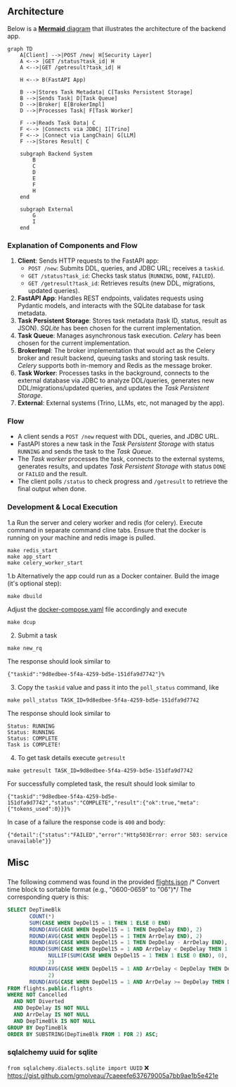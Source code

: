 

## Architecture
Below is a [**Mermaid** diagram](https://mermaid.live/edit#pako:eNplkn-PmjAYx9_Kk_61JeqAEwWybBFQc8td5p0mSyZm6eQ5JUJL2nK7m_jer1AdXgYJ-Zbn831-tD2SLU-RBGQnaLmHVZww0M9kHeUZMrWBfv9Lvfi-XMEnhn9qCD_MqFSTxS1MyvLjGYbPmoJ6PtWUVFRV8qui8vArS7WhIa45g-1QCZRVrq7IhBkubIsuFdcErHQY7lHRlCpaQ7RufkhYoJCZVLpFaEC6w807M7LUeGuIWws8VFhdoLiFQsEPKGqYro26Lcr8HbAQfItS4iXTzGT6wYWmz6T5zlr-Eem5KsSm2-toxBnDrZLwnFH4FodRDfP13d395ho6T_3Y7k2bwLwNIavf5pRCuj3oAWH5qnegMMF29k5GnYw7Oe3kzEid5r_00xeFgtG8g-f_YNLTNyVLSaBEhT1SoChosyTHBkmI2mOBCQm0TPGJ6iESkrCTtpWU_eS8uDgFr3Z7EjzRXOpVVerjxTijuoMO0fVQRLxiigRum4EER_JCgr7jDKyh642t8dj2hq5jj3rkVUOjgX9j2bY_GjuO6_ujU4_8bYtaA89zb3zb823Lckbu0D-9AdHN5Ys) that illustrates the architecture of the backend app.

```mermaid
graph TD
    A[Client] -->|POST /new| H[Security Layer]
    A <--> |GET /status?task_id| H
    A <-->|GET /getresult?task_id| H

    H <--> B(FastAPI App)

    B -->|Stores Task Metadata| C[Tasks Persistent Storage]
    B -->|Sends Task| D[Task Queue]
    D -->|Broker| E[BrokerImpl]
    D -->|Processes Task| F[Task Worker]
    
    F -->|Reads Task Data| C
    F <--> |Connects via JDBC| I[Trino]
    F <--> |Connect via LangChain| G[LLM]
    F -->|Stores Result| C

    subgraph Backend System
        B
        C
        D
        E
        F
        H
    end

    subgraph External
        G
        I
    end
```

### Explanation of Components and Flow
1. **Client**: Sends HTTP requests to the FastAPI app:
   - `POST /new`: Submits DDL, queries, and JDBC URL; receives a `taskid`.
   - `GET /status?task_id`: Checks task status (`RUNNING`, `DONE`, `FAILED`).
   - `GET /getresult?task_id`: Retrieves results (new DDL, migrations, updated queries).
2. **FastAPI App**: Handles REST endpoints, validates requests using Pydantic models, and interacts with the SQLite database for task metadata.
3. **Task Persistent Storage**: Stores task metadata (task ID, status, result as JSON).  _SQLite_ has been chosen for the current implementation.
4. **Task Queue**: Manages asynchronous task execution. _Celery_ has been chosen for the current implementation.
5. **BrokerImpl**:  The broker implementation that would act as the Celery broker and result backend, queuing tasks and storing task results.  _Celery_ supports both in-memory and Redis as the message broker.
6. **Task Worker**: Processes tasks in the background, connects to the external database via JDBC to analyze DDL/queries, generates new DDL/migrations/updated queries, and updates the _Task Persistent Storage_.
7. **External**: External systems (Trino, LLMs, etc,  not managed by the app).

### Flow
- A client sends a `POST /new` request with DDL, queries, and JDBC URL.
- FastAPI stores a new task in the _Task Persistent Storage_ with status `RUNNING` and sends the task to the _Task Queue_.
- The _Task worker_ processes the task, connects to the external systems, generates results, and updates _Task Persistent Storage_ with status `DONE` or `FAILED` and the result.
- The client polls `/status` to check progress and `/getresult` to retrieve the final output when done.

### Development & Local Execution

1.a Run the server and celery worker and redis (for celery). Execute command in separate command cline tabs.
Ensure that the docker is running on your machine and redis image is pulled.
```shell
make redis_start
make app_start
make celery_worker_start
```
1.b Alternatively the app could run as a Docker container. Build the image (it's optional step):
```shell
make dbuild
```
Adjust the [docker-compose.yaml](./docker-compose.yaml) file accordingly and execute

```shell
make dcup
```

2. Submit a task
```shell
make new_rq                                                           
```
The response should look similar to
```shell
{"taskid":"9d8edbee-5f4a-4259-bd5e-151dfa9d7742"}%
```
3. Copy the `taskid` value and pass it into the `poll_status` command, like
```shell
make poll_status TASK_ID=9d8edbee-5f4a-4259-bd5e-151dfa9d7742
```
The response should look similar to
```shell
Status: RUNNING
Status: RUNNING
Status: COMPLETE
Task is COMPLETE!
```

4. To get task details execute `getresult`
```shell
make getresult TASK_ID=9d8edbee-5f4a-4259-bd5e-151dfa9d7742    
```
For successfully completed task, the result should look similar to
```shell
{"taskid":"9d8edbee-5f4a-4259-bd5e-151dfa9d7742","status":"COMPLETE","result":{"ok":true,"meta":{"tokens_used":0}}}%
```
In case of a failure the response code is `400` and body:
```shell
{"detail":{"status":"FAILED","error":"Http503Error: error 503: service unavailable"}}            
```


## Misc

###
The following commend was found in the provided [flights.json](./info/request/flights.json)
/* Convert time block to sortable format (e.g., "0600-0659" to "06")*/
The corresponding query is this:
```sql
SELECT DepTimeBlk                                                                                  AS DepartureTimeBlock,
       COUNT(*)                                                                                    AS TotalFlights,
       SUM(CASE WHEN DepDel15 = 1 THEN 1 ELSE 0 END)                                               AS DelayedDepartures,
       ROUND(AVG(CASE WHEN DepDel15 = 1 THEN DepDelay END), 2)                                     AS AvgDepartureDelay,
       ROUND(AVG(CASE WHEN DepDel15 = 1 THEN ArrDelay END), 2)                                     AS AvgArrivalDelay,
       ROUND(AVG(CASE WHEN DepDel15 = 1 THEN DepDelay - ArrDelay END), 2)                          AS AvgDelayRecoveryMinutes,
       ROUND(SUM(CASE WHEN DepDel15 = 1 AND ArrDelay < DepDelay THEN 1 ELSE 0 END) * 100.0 /
             NULLIF(SUM(CASE WHEN DepDel15 = 1 THEN 1 ELSE 0 END), 0),
             2)                                                                                    AS PercentFlightsRecoveredTime,
       ROUND(AVG(CASE WHEN DepDel15 = 1 AND ArrDelay < DepDelay THEN DepDelay - ArrDelay END),
             2)                                                                                    AS AvgMinutesRecovered,
       ROUND(AVG(CASE WHEN DepDel15 = 1 AND ArrDelay >= DepDelay THEN DepDelay - ArrDelay END), 2) AS AvgDelayGrowth
FROM flights.public.flights
WHERE NOT Cancelled
  AND NOT Diverted
  AND DepDelay IS NOT NULL
  AND ArrDelay IS NOT NULL
  AND DepTimeBlk IS NOT NULL
GROUP BY DepTimeBlk
ORDER BY SUBSTRING(DepTimeBlk FROM 1 FOR 2) ASC;   
```
### sqlalchemy uuid for sqlite
`from sqlalchemy.dialects.sqlite import UUID` ❌
https://gist.github.com/gmolveau/7caeeefe637679005a7bb9ae1b5e421e
